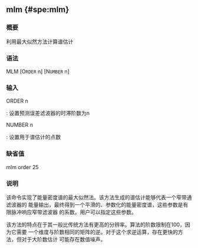 ## mlm {#spe:mlm}

### 概要

利用最大似然方法计算谱估计

### 语法

MLM \[O`RDER` n\] \[N`UMBER` n\]

### 输入

ORDER n

:   设置预测误差滤波器的时滞阶数为n

NUMBER n

:   设置用于谱估计的点数

### 缺省值

mlm order 25

### 说明

该命令实现了能量密度谱的最大似然法。该方法生成的谱估计能够代表一个窄带通滤波器的
能量输出，最终得到一个平滑的、参数化的能量密度谱，这些参数是有限脉冲响应窄带滤波器
的系数。用户可以指定这些参数。

该方法的特点在于其一般比传统方法有更高的分辨率。算法的阶数限制在100，因为它需要
一个维度与阶数相同的矩阵的逆。对于这个求逆运算，存在更快的方法，但对于大阶数估计
可能存在数值噪声。
